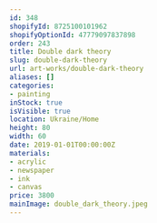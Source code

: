 ```yaml
---
id: 348
shopifyId: 8725100101962
shopifyOptionId: 47779097837898
order: 243
title: Double dark theory
slug: double-dark-theory
url: art-works/double-dark-theory
aliases: []
categories:
- painting
inStock: true
isVisible: true
location: Ukraine/Home
height: 80
width: 60
date: 2019-01-01T00:00:00Z
materials:
- acrylic
- newspaper
- ink
- canvas
price: 3800
mainImage: double_dark_theory.jpeg
---
```

